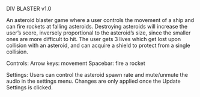 DIV BLASTER v1.0

An asteroid blaster game where a user controls the movement of a ship and can fire rockets at falling asteroids. Destroying asteroids will increase the user’s score, inversely proportional to the asteroid’s size, since the smaller ones are more difficult to hit. The user gets 3 lives which get lost upon collision with an asteroid, and can acquire a shield to protect from a single collision.

Controls:
Arrow keys: movement
Spacebar: fire a rocket

Settings:
Users can control the asteroid spawn rate and mute/unmute the audio in the settings menu. Changes are only applied once the Update Settings is clicked.